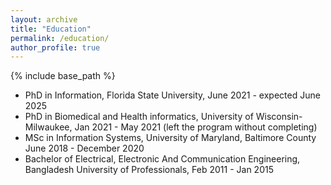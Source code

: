 ```yaml
---
layout: archive
title: "Education"
permalink: /education/
author_profile: true
---
```


{% include base_path %}

* PhD in Information, Florida State University, June 2021 - expected June 2025
* PhD in Biomedical and Health informatics, University of Wisconsin-Milwaukee, Jan 2021 - May 2021 (left the program without completing)
* MSc in Information Systems, University of Maryland, Baltimore County June 2018 - December 2020
* Bachelor of Electrical, Electronic And Communication Engineering, Bangladesh University of Professionals, Feb 2011 - Jan 2015


